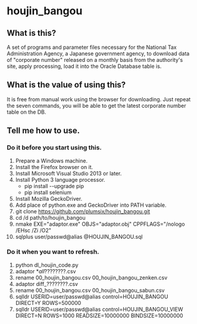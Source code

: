 # houjin_bangou

## What is this?
A set of programs and parameter files necessary for the National Tax Administration Agency,  a Japanese government agency, to download data of "corporate number" released on a monthly basis  from the authority's site, apply processing, load it into the Oracle Database table is.

## What is the value of using this?
It is free from manual work using the browser for downloading. 
Just repeat the seven commands, you will be able to get the latest corporate number table on the DB.

## Tell me how to use.

### Do it before you start using this.
1. Prepare a Windows machine.
1. Install the Firefox browser on it.
1. Install Microsoft Visual Studio 2013 or later.
1. Install Python 3 language processor.
    * pip install --upgrade pip
    * pip install selenium
1. Install Mozilla GeckoDriver.
1. Add place of python.exe and GeckoDriver into PATH variable.
1. git clone https://github.com/plumsix/houjin_bangou.git
1. cd /d path/to/houjin_bangou
1. nmake EXE="adaptor.exe" OBJS="adaptor.obj" CPPFLAGS="/nologo /EHsc /Zi /O2"
1. sqlplus user/passwd@alias @HOUJIN_BANGOU.sql

### Do it when you want to refresh.
1. python dl_houjin_code.py
1. adaptor *_all_????????.csv
1. rename 00_houjin_bangou.csv 00_houjin_bangou_zenken.csv
1. adaptor diff_????????.csv
1. rename 00_houjin_bangou.csv 00_houjin_bangou_sabun.csv
1. sqlldr USERID=user/passwd@alias control=HOUJIN_BANGOU DIRECT=Y ROWS=500000
1. sqlldr USERID=user/passwd@alias control=HOUJIN_BANGOU_VIEW DIRECT=N ROWS=1000 READSIZE=10000000 BINDSIZE=10000000

